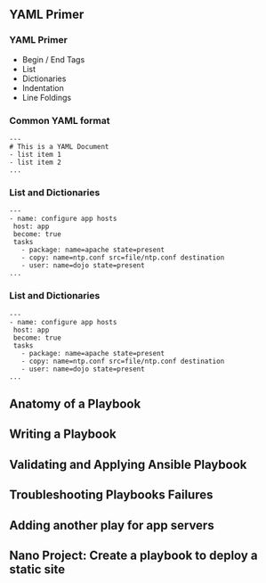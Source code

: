 ## YAML Primer

  ### YAML Primer
  - Begin / End Tags
  - List
  - Dictionaries
  - Indentation
  - Line Foldings
  
  ### Common YAML format
  ```
  ---
  # This is a YAML Document
  - list item 1
  - list item 2
  ...
  ```
  
  ### List and Dictionaries
   ```
  ---
  - name: configure app hosts
    host: app
    become: true
    tasks
      - package: name=apache state=present
      - copy: name=ntp.conf src=file/ntp.conf destination
      - user: name=dojo state=present
  ...
  ```
  
   ### List and Dictionaries
   ```
  ---
  - name: configure app hosts
    host: app
    become: true
    tasks
      - package: name=apache state=present
      - copy: name=ntp.conf src=file/ntp.conf destination
      - user: name=dojo state=present
  ...
  ```

## Anatomy of a Playbook

## Writing a Playbook

## Validating and Applying Ansible Playbook

## Troubleshooting Playbooks Failures

## Adding another play for app servers

## Nano Project: Create a playbook to deploy a static site


